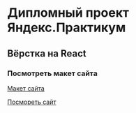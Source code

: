 # Дипломный проект Яндекс.Практикум



## Вёрстка на React



### Посмотреть макет сайта

[Макет сайта](https://www.figma.com/file/4n2gbDR7DmFZJBQW10Tn5c/Diploma-Bikteeva-Madina?type=design&node-id=39259%3A55432&mode=dev)

[Посмореть сайт](https://bikteeva-diplom.nomoreparties.sbs/)
